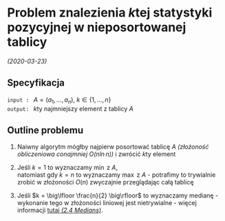 # Problem znalezienia $k$tej statystyki pozycyjnej w nieposortowanej tablicy
*(2020-03-23)*

## Specyfikacja

`input : ` $A = (a_1,\dots,a_n),~k\in \{1,\dots,n\}$\
`output: ` $k$ty najmniejszy element z tablicy $A$

## Outline problemu

1. Naiwny algorytm mógłby najpierw posortować tablicę $A$ *(złożoność obliczeniowa conajmniej $O(n\ln n)$)* i zwrócić $k$ty element

2. Jeśli $k=1$ to wyznaczamy $\min$ z $A$,\
natomiast gdy $k=n$ to wyznaczamy $\max$ z $A$ - potrafimy to trywialnie zrobić w złożoności $O(n)$ zwyczajnie przeglądając całą tablicę

3. Jeśli $k = \big\lfloor \frac{n}{2} \big\rfloor$ to wyznaczamy medianę - wykonanie tego w złożoności liniowej jest nietrywialne - więcej informacji [tutaj *(2.4 Medians)*][algorithms].

[algorithms]: http://algorithmics.lsi.upc.edu/docs/Dasgupta-Papadimitriou-Vazirani.pdf
